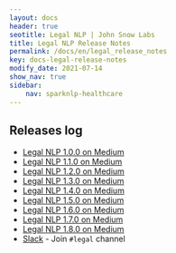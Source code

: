 ```yaml
---
layout: docs
header: true
seotitle: Legal NLP | John Snow Labs
title: Legal NLP Release Notes
permalink: /docs/en/legal_release_notes
key: docs-legal-release-notes
modify_date: 2021-07-14
show_nav: true
sidebar:
    nav: sparknlp-healthcare
---
```


<div class="h3-box" markdown="1">

## Releases log

- [Legal NLP 1.0.0 on Medium](https://medium.com/spark-nlp/spark-nlp-for-legal-1-0-0-over-300-new-state-of-the-art-models-in-multiple-languages-f3bae55c32e1)
- [Legal NLP 1.1.0 on Medium](https://medium.com/@muhendisbp/legal-nlp-1-1-0-for-spark-nlp-has-been-released-89de7f099bdc)
- [Legal NLP 1.2.0 on Medium](https://medium.com/spark-nlp/legal-nlp-1-2-0-for-spark-nlp-has-been-released-%EF%B8%8F-8d060b3391ef)
- [Legal NLP 1.3.0 on Medium](https://gaddesaishailesh.medium.com/spark-nlp-for-legal-1-3-0-over-100-new-state-of-the-art-models-%EF%B8%8F-b069207ce77f)
- [Legal NLP 1.4.0 on Medium](https://medium.com/@gaddesaishailesh/legal-nlp-1-4-0-for-spark-nlp-over-100-new-state-of-the-art-models-%EF%B8%8F-a2ae1bde1d00)
- [Legal NLP 1.5.0 on Medium](https://medium.com/@jjmcarrascosa/legal-nlp-1-5-0-is-out-5b60feb40b50)
- [Legal NLP 1.6.0 on Medium](https://medium.com/@jjmcarrascosa/legal-nlp-1-6-0-release-notes-9186e14c0910)
- [Legal NLP 1.7.0 on Medium](https://medium.com/john-snow-labs/legal-nlp-1-7-0-a57a04cc0871)
- [Legal NLP 1.8.0 on Medium](https://medium.com/john-snow-labs/legal-nlp-1-8-0-6c24a3795b07)
- [Slack](https://join.slack.com/t/spark-nlp/shared_invite/zt-198dipu77-L3UWNe_AJ8xqDk0ivmih5Q) - Join `#legal` channel

</div>